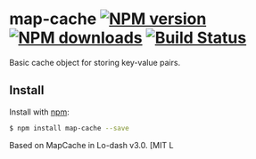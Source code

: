 # map-cache [![NPM version](https://img.shields.io/npm/v/map-cache.svg?style=flat)](https://www.npmjs.com/package/map-cache) [![NPM downloads](https://img.shields.io/npm/dm/map-cache.svg?style=flat)](https://npmjs.org/package/map-cache) [![Build Status](https://img.shields.io/travis/jonschlinkert/map-cache.svg?style=flat)](https://travis-ci.org/jonschlinkert/map-cache)

Basic cache object for storing key-value pairs.

## Install

Install with [npm](https://www.npmjs.com/):

```sh
$ npm install map-cache --save
```

Based on MapCache in Lo-dash v3.0. [MIT L
